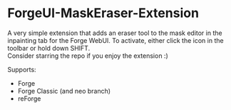 # ForgeUI-MaskEraser-Extension
A very simple extension that adds an eraser tool to the mask editor in the inpainting tab for the Forge WebUI.
To activate, either click the icon in the toolbar or hold down SHIFT.
<br>
Consider starring the repo if you enjoy the extension :)

Supports:
- Forge
- Forge Classic (and neo branch)
- reForge

